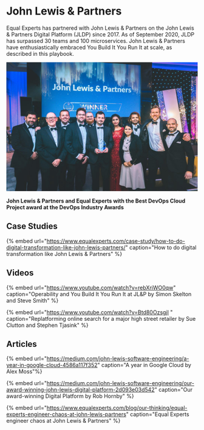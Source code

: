 # John Lewis & Partners

Equal Experts has partnered with John Lewis & Partners on the John Lewis & Partners Digital Platform (JLDP) since 2017. As of September 2020, JLDP has surpassed 30 teams and 100 microservices. John Lewis & Partners have enthusiastically embraced You Build It You Run It at scale, as described in this playbook.

![John Lewis &amp; Partners winning a 2019 DevOps Industry Award](../.gitbook/assets/resources/johnlewispartners.png)

**John Lewis & Partners and Equal Experts with the Best DevOps Cloud Project award at the DevOps Industry Awards**

## Case Studies

{% embed url="https://www.equalexperts.com/case-study/how-to-do-digital-transformation-like-john-lewis-partners/" caption="How to do digital transformation like John Lewis & Partners" %}

## Videos

{% embed url="https://www.youtube.com/watch?v=rebXriWO0qw" caption="Operability and You Build It You Run It at JL&P by Simon Skelton and Steve Smith" %}

{% embed url="https://www.youtube.com/watch?v=Btd80OzsgjI " caption="Replatforming online search for a major high street retailer by Sue Clutton and Stephen Tjasink" %}

## Articles

{% embed url="https://medium.com/john-lewis-software-engineering/a-year-in-google-cloud-4586a117f352" caption="A year in Google Cloud by Alex Moss"%}

{% embed url="https://medium.com/john-lewis-software-engineering/our-award-winning-john-lewis-digital-platform-2d093e03d542" caption="Our award-winning Digital Platform by Rob Hornby" %}

{% embed url="https://www.equalexperts.com/blog/our-thinking/equal-experts-engineer-chaos-at-john-lewis-partners" caption="Equal Experts engineer chaos at John Lewis & Partners" %}